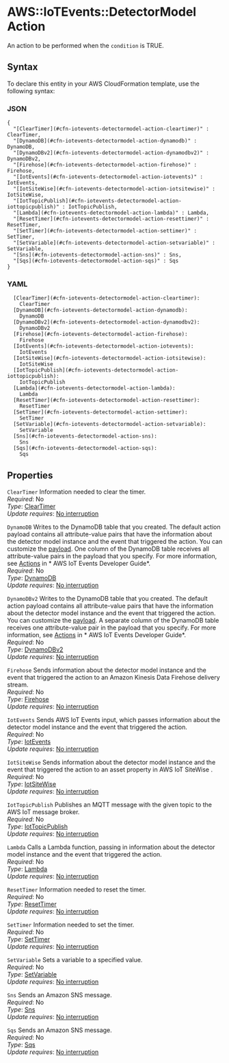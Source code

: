 # AWS::IoTEvents::DetectorModel Action<a name="aws-properties-iotevents-detectormodel-action"></a>

An action to be performed when the `condition` is TRUE\.

## Syntax<a name="aws-properties-iotevents-detectormodel-action-syntax"></a>

To declare this entity in your AWS CloudFormation template, use the following syntax:

### JSON<a name="aws-properties-iotevents-detectormodel-action-syntax.json"></a>

```
{
  "[ClearTimer](#cfn-iotevents-detectormodel-action-cleartimer)" : ClearTimer,
  "[DynamoDB](#cfn-iotevents-detectormodel-action-dynamodb)" : DynamoDB,
  "[DynamoDBv2](#cfn-iotevents-detectormodel-action-dynamodbv2)" : DynamoDBv2,
  "[Firehose](#cfn-iotevents-detectormodel-action-firehose)" : Firehose,
  "[IotEvents](#cfn-iotevents-detectormodel-action-iotevents)" : IotEvents,
  "[IotSiteWise](#cfn-iotevents-detectormodel-action-iotsitewise)" : IotSiteWise,
  "[IotTopicPublish](#cfn-iotevents-detectormodel-action-iottopicpublish)" : IotTopicPublish,
  "[Lambda](#cfn-iotevents-detectormodel-action-lambda)" : Lambda,
  "[ResetTimer](#cfn-iotevents-detectormodel-action-resettimer)" : ResetTimer,
  "[SetTimer](#cfn-iotevents-detectormodel-action-settimer)" : SetTimer,
  "[SetVariable](#cfn-iotevents-detectormodel-action-setvariable)" : SetVariable,
  "[Sns](#cfn-iotevents-detectormodel-action-sns)" : Sns,
  "[Sqs](#cfn-iotevents-detectormodel-action-sqs)" : Sqs
}
```

### YAML<a name="aws-properties-iotevents-detectormodel-action-syntax.yaml"></a>

```
  [ClearTimer](#cfn-iotevents-detectormodel-action-cleartimer): 
    ClearTimer
  [DynamoDB](#cfn-iotevents-detectormodel-action-dynamodb): 
    DynamoDB
  [DynamoDBv2](#cfn-iotevents-detectormodel-action-dynamodbv2): 
    DynamoDBv2
  [Firehose](#cfn-iotevents-detectormodel-action-firehose): 
    Firehose
  [IotEvents](#cfn-iotevents-detectormodel-action-iotevents): 
    IotEvents
  [IotSiteWise](#cfn-iotevents-detectormodel-action-iotsitewise): 
    IotSiteWise
  [IotTopicPublish](#cfn-iotevents-detectormodel-action-iottopicpublish): 
    IotTopicPublish
  [Lambda](#cfn-iotevents-detectormodel-action-lambda): 
    Lambda
  [ResetTimer](#cfn-iotevents-detectormodel-action-resettimer): 
    ResetTimer
  [SetTimer](#cfn-iotevents-detectormodel-action-settimer): 
    SetTimer
  [SetVariable](#cfn-iotevents-detectormodel-action-setvariable): 
    SetVariable
  [Sns](#cfn-iotevents-detectormodel-action-sns): 
    Sns
  [Sqs](#cfn-iotevents-detectormodel-action-sqs): 
    Sqs
```

## Properties<a name="aws-properties-iotevents-detectormodel-action-properties"></a>

`ClearTimer`  <a name="cfn-iotevents-detectormodel-action-cleartimer"></a>
Information needed to clear the timer\.  
*Required*: No  
*Type*: [ClearTimer](aws-properties-iotevents-detectormodel-cleartimer.md)  
*Update requires*: [No interruption](https://docs.aws.amazon.com/AWSCloudFormation/latest/UserGuide/using-cfn-updating-stacks-update-behaviors.html#update-no-interrupt)

`DynamoDB`  <a name="cfn-iotevents-detectormodel-action-dynamodb"></a>
Writes to the DynamoDB table that you created\. The default action payload contains all attribute\-value pairs that have the information about the detector model instance and the event that triggered the action\. You can customize the [payload](https://docs.aws.amazon.com/iotevents/latest/apireference/API_Payload.html)\. One column of the DynamoDB table receives all attribute\-value pairs in the payload that you specify\. For more information, see [Actions](https://docs.aws.amazon.com/iotevents/latest/developerguide/iotevents-event-actions.html) in * AWS IoT Events Developer Guide*\.  
*Required*: No  
*Type*: [DynamoDB](aws-properties-iotevents-detectormodel-dynamodb.md)  
*Update requires*: [No interruption](https://docs.aws.amazon.com/AWSCloudFormation/latest/UserGuide/using-cfn-updating-stacks-update-behaviors.html#update-no-interrupt)

`DynamoDBv2`  <a name="cfn-iotevents-detectormodel-action-dynamodbv2"></a>
Writes to the DynamoDB table that you created\. The default action payload contains all attribute\-value pairs that have the information about the detector model instance and the event that triggered the action\. You can customize the [payload](https://docs.aws.amazon.com/iotevents/latest/apireference/API_Payload.html)\. A separate column of the DynamoDB table receives one attribute\-value pair in the payload that you specify\. For more information, see [Actions](https://docs.aws.amazon.com/iotevents/latest/developerguide/iotevents-event-actions.html) in * AWS IoT Events Developer Guide*\.  
*Required*: No  
*Type*: [DynamoDBv2](aws-properties-iotevents-detectormodel-dynamodbv2.md)  
*Update requires*: [No interruption](https://docs.aws.amazon.com/AWSCloudFormation/latest/UserGuide/using-cfn-updating-stacks-update-behaviors.html#update-no-interrupt)

`Firehose`  <a name="cfn-iotevents-detectormodel-action-firehose"></a>
Sends information about the detector model instance and the event that triggered the action to an Amazon Kinesis Data Firehose delivery stream\.  
*Required*: No  
*Type*: [Firehose](aws-properties-iotevents-detectormodel-firehose.md)  
*Update requires*: [No interruption](https://docs.aws.amazon.com/AWSCloudFormation/latest/UserGuide/using-cfn-updating-stacks-update-behaviors.html#update-no-interrupt)

`IotEvents`  <a name="cfn-iotevents-detectormodel-action-iotevents"></a>
Sends AWS IoT Events input, which passes information about the detector model instance and the event that triggered the action\.  
*Required*: No  
*Type*: [IotEvents](aws-properties-iotevents-detectormodel-iotevents.md)  
*Update requires*: [No interruption](https://docs.aws.amazon.com/AWSCloudFormation/latest/UserGuide/using-cfn-updating-stacks-update-behaviors.html#update-no-interrupt)

`IotSiteWise`  <a name="cfn-iotevents-detectormodel-action-iotsitewise"></a>
Sends information about the detector model instance and the event that triggered the action to an asset property in AWS IoT SiteWise \.  
*Required*: No  
*Type*: [IotSiteWise](aws-properties-iotevents-detectormodel-iotsitewise.md)  
*Update requires*: [No interruption](https://docs.aws.amazon.com/AWSCloudFormation/latest/UserGuide/using-cfn-updating-stacks-update-behaviors.html#update-no-interrupt)

`IotTopicPublish`  <a name="cfn-iotevents-detectormodel-action-iottopicpublish"></a>
Publishes an MQTT message with the given topic to the AWS IoT message broker\.  
*Required*: No  
*Type*: [IotTopicPublish](aws-properties-iotevents-detectormodel-iottopicpublish.md)  
*Update requires*: [No interruption](https://docs.aws.amazon.com/AWSCloudFormation/latest/UserGuide/using-cfn-updating-stacks-update-behaviors.html#update-no-interrupt)

`Lambda`  <a name="cfn-iotevents-detectormodel-action-lambda"></a>
Calls a Lambda function, passing in information about the detector model instance and the event that triggered the action\.  
*Required*: No  
*Type*: [Lambda](aws-properties-iotevents-detectormodel-lambda.md)  
*Update requires*: [No interruption](https://docs.aws.amazon.com/AWSCloudFormation/latest/UserGuide/using-cfn-updating-stacks-update-behaviors.html#update-no-interrupt)

`ResetTimer`  <a name="cfn-iotevents-detectormodel-action-resettimer"></a>
Information needed to reset the timer\.  
*Required*: No  
*Type*: [ResetTimer](aws-properties-iotevents-detectormodel-resettimer.md)  
*Update requires*: [No interruption](https://docs.aws.amazon.com/AWSCloudFormation/latest/UserGuide/using-cfn-updating-stacks-update-behaviors.html#update-no-interrupt)

`SetTimer`  <a name="cfn-iotevents-detectormodel-action-settimer"></a>
Information needed to set the timer\.  
*Required*: No  
*Type*: [SetTimer](aws-properties-iotevents-detectormodel-settimer.md)  
*Update requires*: [No interruption](https://docs.aws.amazon.com/AWSCloudFormation/latest/UserGuide/using-cfn-updating-stacks-update-behaviors.html#update-no-interrupt)

`SetVariable`  <a name="cfn-iotevents-detectormodel-action-setvariable"></a>
Sets a variable to a specified value\.  
*Required*: No  
*Type*: [SetVariable](aws-properties-iotevents-detectormodel-setvariable.md)  
*Update requires*: [No interruption](https://docs.aws.amazon.com/AWSCloudFormation/latest/UserGuide/using-cfn-updating-stacks-update-behaviors.html#update-no-interrupt)

`Sns`  <a name="cfn-iotevents-detectormodel-action-sns"></a>
Sends an Amazon SNS message\.  
*Required*: No  
*Type*: [Sns](aws-properties-iotevents-detectormodel-sns.md)  
*Update requires*: [No interruption](https://docs.aws.amazon.com/AWSCloudFormation/latest/UserGuide/using-cfn-updating-stacks-update-behaviors.html#update-no-interrupt)

`Sqs`  <a name="cfn-iotevents-detectormodel-action-sqs"></a>
Sends an Amazon SNS message\.  
*Required*: No  
*Type*: [Sqs](aws-properties-iotevents-detectormodel-sqs.md)  
*Update requires*: [No interruption](https://docs.aws.amazon.com/AWSCloudFormation/latest/UserGuide/using-cfn-updating-stacks-update-behaviors.html#update-no-interrupt)